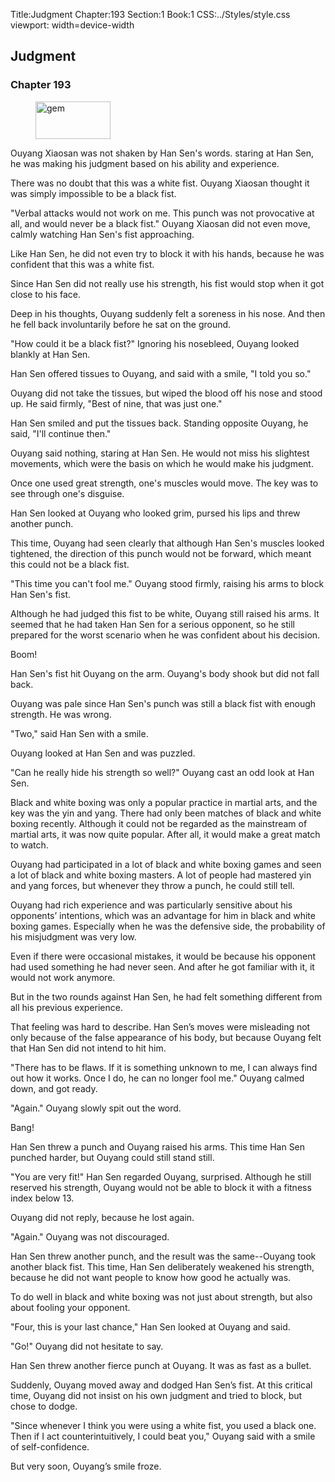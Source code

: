 Title:Judgment 
Chapter:193 
Section:1 
Book:1 
CSS:../Styles/style.css 
viewport: width=device-width
  
## Judgment
### Chapter 193 
<figure>
	<img src="../Images/gem.gif" alt="gem" id="gem" width="120" height="60" />
</figure>
  

  
  Ouyang Xiaosan was not shaken by Han Sen's words. staring at Han Sen, he was making his judgment based on his ability and experience.

There was no doubt that this was a white fist. Ouyang Xiaosan thought it was simply impossible to be a black fist.

"Verbal attacks would not work on me. This punch was not provocative at all, and would never be a black fist." Ouyang Xiaosan did not even move, calmly watching Han Sen's fist approaching.

Like Han Sen, he did not even try to block it with his hands, because he was confident that this was a white fist.

Since Han Sen did not really use his strength, his fist would stop when it got close to his face.

Deep in his thoughts, Ouyang suddenly felt a soreness in his nose. And then he fell back involuntarily before he sat on the ground.

"How could it be a black fist?" Ignoring his nosebleed, Ouyang looked blankly at Han Sen.

Han Sen offered tissues to Ouyang, and said with a smile, "I told you so."

Ouyang did not take the tissues, but wiped the blood off his nose and stood up. He said firmly, "Best of nine, that was just one."

Han Sen smiled and put the tissues back. Standing opposite Ouyang, he said, "I'll continue then."

Ouyang said nothing, staring at Han Sen. He would not miss his slightest movements, which were the basis on which he would make his judgment.

Once one used great strength, one's muscles would move. The key was to see through one's disguise.

Han Sen looked at Ouyang who looked grim, pursed his lips and threw another punch.

This time, Ouyang had seen clearly that although Han Sen's muscles looked tightened, the direction of this punch would not be forward, which meant this could not be a black fist.

"This time you can't fool me." Ouyang stood firmly, raising his arms to block Han Sen's fist.

Although he had judged this fist to be white, Ouyang still raised his arms. It seemed that he had taken Han Sen for a serious opponent, so he still prepared for the worst scenario when he was confident about his decision.

Boom!

Han Sen's fist hit Ouyang on the arm. Ouyang's body shook but did not fall back.

Ouyang was pale since Han Sen's punch was still a black fist with enough strength. He was wrong.

"Two," said Han Sen with a smile.

Ouyang looked at Han Sen and was puzzled.

"Can he really hide his strength so well?" Ouyang cast an odd look at Han Sen.

Black and white boxing was only a popular practice in martial arts, and the key was the yin and yang. There had only been matches of black and white boxing recently. Although it could not be regarded as the mainstream of martial arts, it was now quite popular. After all, it would make a great match to watch.

Ouyang had participated in a lot of black and white boxing games and seen a lot of black and white boxing masters. A lot of people had mastered yin and yang forces, but whenever they throw a punch, he could still tell.

Ouyang had rich experience and was particularly sensitive about his opponents’ intentions, which was an advantage for him in black and white boxing games. Especially when he was the defensive side, the probability of his misjudgment was very low.

Even if there were occasional mistakes, it would be because his opponent had used something he had never seen. And after he got familiar with it, it would not work anymore.

But in the two rounds against Han Sen, he had felt something different from all his previous experience.

That feeling was hard to describe. Han Sen’s moves were misleading not only because of the false appearance of his body, but because Ouyang felt that Han Sen did not intend to hit him.

"There has to be flaws. If it is something unknown to me, I can always find out how it works. Once I do, he can no longer fool me." Ouyang calmed down, and got ready.

"Again." Ouyang slowly spit out the word.

Bang!

Han Sen threw a punch and Ouyang raised his arms. This time Han Sen punched harder, but Ouyang could still stand still.

"You are very fit!" Han Sen regarded Ouyang, surprised. Although he still reserved his strength, Ouyang would not be able to block it with a fitness index below 13.

Ouyang did not reply, because he lost again.

"Again." Ouyang was not discouraged.

Han Sen threw another punch, and the result was the same--Ouyang took another black fist. This time, Han Sen deliberately weakened his strength, because he did not want people to know how good he actually was.

To do well in black and white boxing was not just about strength, but also about fooling your opponent.

"Four, this is your last chance," Han Sen looked at Ouyang and said.

"Go!" Ouyang did not hesitate to say.

Han Sen threw another fierce punch at Ouyang. It was as fast as a bullet.

Suddenly, Ouyang moved away and dodged Han Sen’s fist. At this critical time, Ouyang did not insist on his own judgment and tried to block, but chose to dodge.

"Since whenever I think you were using a white fist, you used a black one. Then if I act counterintuitively, I could beat you," Ouyang said with a smile of self-confidence.

But very soon, Ouyang’s smile froze.
